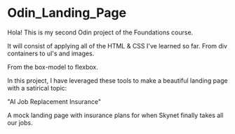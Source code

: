 # Odin_Landing_Page

Hola! This is my second Odin project of the Foundations course.

It will consist of applying all of the HTML & CSS I've learned so far. From div containers to ul's and images.

From the box-model to flexbox.

In this project, I have leveraged these tools to make a beautiful landing page with a satirical topic:

"AI Job Replacement Insurance"

A mock landing page with insurance plans for when Skynet finally takes all our jobs.
